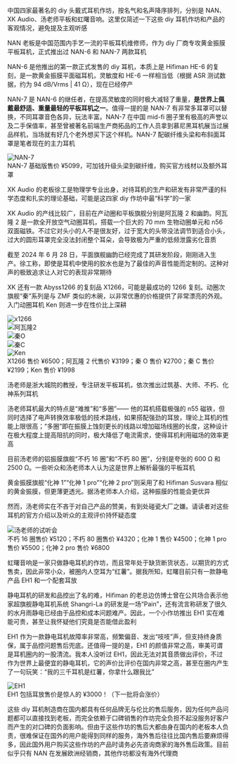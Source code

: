 中国四家最著名的 diy 头戴式耳机作坊，按名气和名声降序排列，分别是 NAN、XK Audio、汤老师平板和虹曙音响。这里仅简述一下这些 diy 耳机作坊和产品的客观情况，避免提及主观听感

NAN 老板是中国范围内手艺一流的平板耳机维修师，作为 diy 厂商专攻黄金振膜平板耳机，正式推出过 NAN-6 和 NAN-7 两款耳机

NAN-6 是他推出的第一款正式发售的 diy 耳机，本质上是 Hifiman HE-6 的复刻，是一款黄金振膜平面磁耳机，灵敏度和 HE-6 一样相当低（根据 ASR 测试数据，约为 94 dB/Vrms | 41 Ω），现在已经停产

NAN-7 是 NAN-6 的继任者，在提高灵敏度的同时极大减轻了重量，**是世界上佩戴最舒适、重量最轻的平板耳机之一**。值得一提的是 NAN-7 有非常多耳罩可以替换，不同耳罩音色各异，玩法丰富。NAN-7 在中国 mid-fi 圈子里有极高的声誉以及二手保值率，甚至曾被著名前端生产商拓品的工作人员拿到慕尼黑耳机展当过展品样机，当场就有好几个老外想买下这个样机。NAN-7 配碳纤维头梁和布斜面耳罩是笔者现在的主力耳机

![NAN-7](../../resource/nan-7.png)  
NAN-7 基础版售价 ¥5099，可加钱升级头梁到碳纤维，购买官方线材以及额外耳罩

XK Audio 的老板徐工是物理学专业出身，对待耳机的生产和研发有非常严谨的科学态度和扎实的理论基础，可能是这四家 diy 作坊中最“科学”的一家

XK Audio 的产线比较广，目前在产动圈和平板旗舰分别是阿瓦隆 2 和幽韵。阿瓦隆 2 是一款全开放空气动圈耳机，搭载一个巨大的 70 mm 生物动圈单元和 n56 双面磁铁。不过它对头小的人不是很友好，过于宽大的头带没法调节到适合小头，过大的圆形耳罩完全没法封闭整个耳朵，会导致极为严重的低频泄露劣化音质

截至 2024 年 6 月 28 日，平面旗舰幽韵已经完成了其研发阶段，刚刚进入生产。徐工称，即使是耳机中使用的胶水也是为了最佳的声音性能而定制的。这种对声的极致追求让人对它的表现非常期待

XK 还有一款 Abyss1266 的复刻品 X1266，可能是最成功的 1266 复刻。动圈次旗舰“秦”系列是与 ZMF 类似的木碗，以非常优惠的价格提供了非常漂亮的外观。入门动圈耳机 Ken 则进一步在性价比上深耕

![x1266](../../resource/x1266.png)  
![阿瓦隆2](../../resource/avalon%20mk2.png)  
![秦O](../../resource/sinae-open.png)  
![秦C](../../resource/sinae-closed.png)  
![Ken](../../resource/ken.png)  
X1266 售价 ¥6500；阿瓦隆 2 代售价 ¥3199；秦 O 售价 ¥2700；秦 C 售价 ¥2199；Ken 售价 ¥1998

汤老师是浙大城院的教授，专注研发平板耳机，依次推出过筑基、大师、不朽、化神系列耳机

汤老师耳机最大的特点是“难推”和“多圈”—— 他的耳机搭载极强的 n55 磁铁，但同时选择了电声转换效率极低的技术路线，如果搭配强劲的耳放，理论上耳机的性能上限很高；“多圈”即在振膜上蚀刻更长的线路以增加磁场线圈的长度，这种设计在极大程度上提高阻抗的同时，极大降低了电流需求，使得耳机利用磁场的效率更高

目前汤老师的铝振膜旗舰“不朽 16 圈”和“不朽 80 圈”，分别是夸张的 600 Ω 和 2500 Ω。一些听众和汤老师本人认为这是世界上解析最强的平板耳机

黄金振膜旗舰“化神 1”“化神 1 pro”“化神 2 pro”则采用了和 Hifiman Susvara 相似的黄金振膜，但更薄更透光。据汤老师本人介绍，这种振膜的性能会更优异

然而，汤老师实在不吝于对自己产品的赞美，有到处碰瓷大厂之嫌。请读者对这些耳机的官方介绍以及听众的主观评价持怀疑态度

![汤老师的试听会](../../resource/Tang%20diy.jpg)  
不朽 16 圈售价 ¥5120；不朽 80 圈售价 ¥4320；化神 1 售价 ¥4500；化神 1 pro 售价 ¥5500；化神 2 pro 售价 ¥6800

虹曙音响是一家只做静电耳机的作坊，而且常年处于缺货断货状态，以期货的方式售卖，因此非常小众，被圈内人空耳为“红薯”。据我所知，虹曙目前只有一款静电产品 EH1 和一个配套耳放

静电耳机的研发和品控出了名的难，Hifiman 的老总边仿博士曾在公共场合表示他家超旗舰静电耳机系统 Shangri-La 的研发是一场“Pain”，还有流言称研发了很久的水月雨静电已经由于品控和成本问题难产。因此，一个小作坊推出 EH1 实在难能可贵，甚至让我怀疑他们究竟是否能借此盈利

EH1 作为一款静电耳机故障率非常高，频繁偏音、发出“吱吱”声，但支持终身质保，属于品控问题售后兜底。还值得一提的是，EH1 的颜值非常之高，审美可谓是耳机圈内的一股清流。我本人没听过 EH1，因此无法对其音质做出评价，不过作为世界上最便宜的静电耳机，它的声价比评价在国内非常之高，甚至在圈内产生了一句玩笑：“我的三千耳机是红薯，你拿什么跟我比”

![EH1](../../resource/eh1.png)  
EH1 包括耳放售价是惊人的 ¥3000！（下一批将会涨价）

这些 diy 耳机制造商在国内都具有任何品牌无与伦比的售后服务，因为任何产品问题都可以直接找到老板，而完全依赖于口碑销售的作坊完全负担不起没服务好客户而产生的对口碑的负面影响。但由于这些作坊的售后大都由身在国内的老板本人负责，很难保证在国外的用户能得到同样的服务，海外售后往往比国内售后要麻烦得多，因此国外用户购买这些作坊的产品时请务必先咨询商家的海外售后政策。目前似乎只有 NAN 在发展欧洲经销商，其他作坊都没有海外代理商
